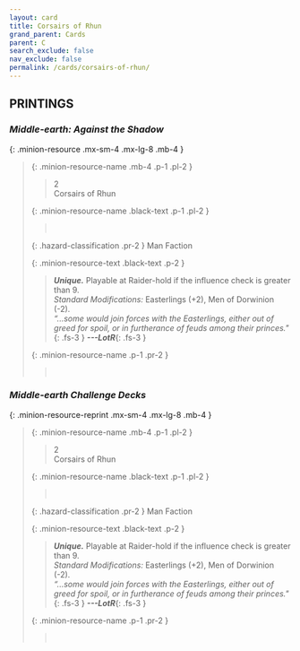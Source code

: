 ```yaml
---
layout: card
title: Corsairs of Rhun
grand_parent: Cards
parent: C
search_exclude: false
nav_exclude: false
permalink: /cards/corsairs-of-rhun/
---
```


## PRINTINGS


### _Middle-earth: Against the Shadow_

{: .minion-resource .mx-sm-4 .mx-lg-8 .mb-4 }
> {: .minion-resource-name .mb-4 .p-1 .pl-2 }
> > <div class="hazard-mp">2</div>
> > <div class="card-name">Corsairs of Rhun</div>
>
> {: .minion-resource-name .black-text .p-1 .pl-2 }
> > &nbsp;
>
> {: .hazard-classification .pr-2 }
> Man Faction
>
> {: .minion-resource-text .black-text .p-2 }
> > _**Unique.**_ Playable at Raider-hold if the influence check is greater than 9. <br>_Standard Modifications:_ Easterlings (+2), Men of Dorwinion (-2). <br>_“...some would join forces with the Easterlings, either out of greed for spoil, or in furtherance of feuds among their princes."_{: .fs-3 } ***---&#65279;LotR***{: .fs-3 } 
> 
> {: .minion-resource-name .p-1 .pr-2 }
> > <div class="card-shield"></div>
> > <div class="card-corruption-white">&nbsp;</div>

### _Middle-earth Challenge Decks_

{: .minion-resource-reprint .mx-sm-4 .mx-lg-8 .mb-4 }
> {: .minion-resource-name .mb-4 .p-1 .pl-2 }
> > <div class="hazard-mp">2</div>
> > <div class="card-name">Corsairs of Rhun</div>
>
> {: .minion-resource-name .black-text .p-1 .pl-2 }
> > &nbsp;
>
> {: .hazard-classification .pr-2 }
> Man Faction
>
> {: .minion-resource-text .black-text .p-2 }
> > _**Unique.**_ Playable at Raider-hold if the influence check is greater than 9. <br>_Standard Modifications:_ Easterlings (+2), Men of Dorwinion (-2). <br>_“...some would join forces with the Easterlings, either out of greed for spoil, or in furtherance of feuds among their princes."_{: .fs-3 } ***---&#65279;LotR***{: .fs-3 } 
> 
> {: .minion-resource-name .p-1 .pr-2 }
> > <div class="card-shield"></div>
> > <div class="card-corruption-white">&nbsp;</div>
